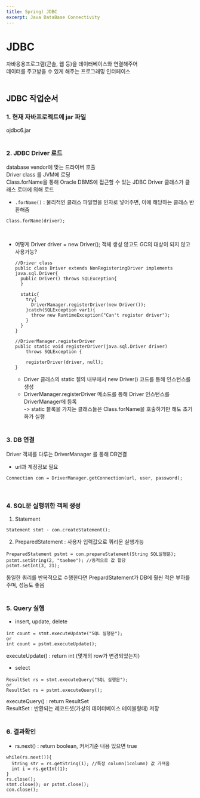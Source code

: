 ```yaml
---
title: Spring) JDBC
excerpt: Java DataBase Connectivity
---
```


# JDBC
자바응용프로그램(콘솔, 웹 등)을 데이터베이스와 연결해주어  
데이터를 주고받을 수 있게 해주는 프로그래밍 인터페이스 <br/><br/>

## JDBC 작업순서
### 1. 현재 자바프로젝트에 jar 파일
ojdbc6.jar <br/><br/>

### 2. JDBC Driver 로드
database vendor에 맞는 드라이버 호출    
Driver class 를 JVM에 로딩  
Class.forName을 통해 Oracle DBMS에 접근할 수 있는 JDBC Driver 클래스가 클래스 로더에 의해 로드   

- `.forName()` : 물리적인 클래스 파일명을 인자로 넣어주면, 이에 해당하는 클래스 반환해줌
```
Class.forName(driver);
```
<br/>

- 어떻게 Driver driver = new Driver(); 객체 생성 않고도 GC의 대상이 되지 않고 사용가능?  
  ```
  //Driver class
  public class Driver extends NonRegisteringDriver implements java.sql.Driver{
    public Driver() throws SQLException{
    }

    static{
      try{
        DriverManager.registerDriver(new Driver());
      }catch(SQLException var1){
        throw new RuntimeException("Can't register driver");
      }
    }
  }
  ```
  ```
  //DriverManager.registerDriver
  public static void registerDriver(java.sql.Driver driver)
      throws SQLException {

      registerDriver(driver, null);
  }
  ```
  - Driver 클래스의 static 절의 내부에서 new Driver() 코드를 통해 인스턴스를 생성   
  - DriverManager.registerDriver 메소드를 통해 Driver 인스턴스를 DriverManager에 등록  
  -> static 블록을 가지는 클래스들은 Class.forName을 호출하기만 해도 초기화가 실행 <br/><br/>

### 3. DB 연결
Driver 객체를 다루는 DriverManager 를 통해 DB연결  
- url과 계정정보 필요
```
Connection con = DriverManager.getConnection(url, user, password);
```
<br/>

### 4. SQL문 실행위한 객체 생성
1. Statement
```
Statement stmt - con.createStatement(); 
```

2. PreparedStatement : 사용자 입력값으로 쿼리문 실행가능
```
PreparedStatement pstmt = con.prepareStatement(String SQL실행문);
pstmt.setString(2, "taehee"); //동적으로 값 할당
pstmt.setInt(3, 21);
```
동일한 쿼리를 반복적으로 수행한다면 PrepardStatement가 DB에 훨씬 적은 부하를 주며, 성능도 좋음  
<br/>

### 5. Query 실행
- insert, update, delete  
```
int count = stmt.executeUpdate("SQL 실행문"); 
or
int count = pstmt.executeUpdate(); 
```
executeUpdate() : return int (몇개의 row가 변경되었는지)

- select
```
ResultSet rs = stmt.executeQuery("SQL 실행문"); 
or 
ResultSet rs = pstmt.executeQuery(); 
```
executeQuery() : return ResultSet  
ResultSet : 반환되는 레코드셋(가상의 데이터베이스 테이블형태) 저장  
<br/>

### 6. 결과확인
- rs.next() : return boolean, 커서기준 내용 있으면 true    
```
while(rs.next()){
  String str = rs.getString(1); //특정 column(1column) 값 가져옴
  int i = rs.getInt(1);
} 
rs.close();
stmt.close(); or pstmt.close();
con.close();
```
<br/>
